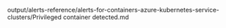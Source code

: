 output/alerts-reference/alerts-for-containers-azure-kubernetes-service-clusters/Privileged container detected.md
